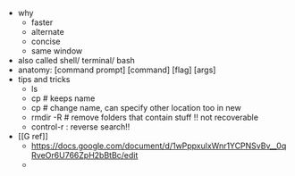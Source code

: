 - why
    - faster
    - alternate
    - concise
    - same window
- also called shell/ terminal/ bash
- anatomy: [command prompt] [command] [flag] [args]
- tips and tricks
    - ls <location>
    - cp <existing> <location> # keeps name
    - cp <existing> <new> # change name, can specify other location too in new
    - rmdir -R # remove folders that contain stuff !! not recoverable
    - control-r : reverse search!!
- [[G ref]]
    - https://docs.google.com/document/d/1wPppxulxWnr1YCPNSvBv__0qRveOr6U766ZpH2bBtBc/edit
    - 
